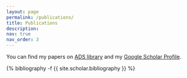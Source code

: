```yaml
---
layout: page
permalink: /publications/
title: Publications
description:
nav: true
nav_order: 3
---
```


You can find my papers on [ADS library](https://ui.adsabs.harvard.edu/public-libraries/Cz14IQNZQMyAJdfbVLQN6A) and my [Google Scholar Profile](https://scholar.google.co.in/citations?view_op=list_works&hl=en&user=jmhwdFAAAAAJ&gmla=AH70aAVYs59DnFNjqW6WHX0f00hZTxXMW5y5smCjds4AUvvQ_Y4TZnbEGY_xzQJn0OCMgjuDlAhLywmto-DLsoXS1FQlsGWSbDUt8IlAzOkSOYuBo9_yh8rK5tSWCVSxhk6E).

<!-- _pages/publications.md -->
<div class="publications">

{% bibliography -f {{ site.scholar.bibliography }} %}

</div>
